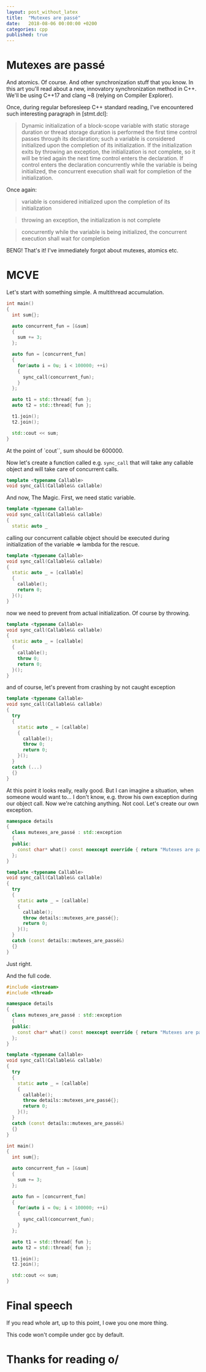 ```yaml
---
layout: post_without_latex
title:  "Mutexes are passé"
date:   2018-08-06 00:00:00 +0200
categories: cpp
published: true
---
```


# Mutexes are passé

And atomics. Of course. And other synchronization stuff that you know. In this art you'll read about a new, innovatory synchronization method in C++. We'll be using C++17 and clang ~8 (relying on Compiler Explorer).

Once, during regular beforesleep C++ standard reading, I've encountered such interesting paragraph in [stmt.dcl]:

> Dynamic initialization of a block-scope variable with static storage duration or thread storage duration is performed the first time control passes through its declaration; such a variable is considered initialized upon the completion of its initialization. If the initialization exits by throwing an exception, the initialization is not complete, so it will be tried again the next time control enters the declaration. If control enters the declaration concurrently while the variable is being initialized, the concurrent execution shall wait for completion of the initialization.

Once again:

> variable is considered initialized upon the completion of its initialization

> throwing an exception, the initialization is not complete

> concurrently while the variable is being initialized, the concurrent execution shall wait for completion

BENG! That's it! I've immediately forgot about mutexes, atomics etc.


# MCVE

Let's start with something simple. A multithread accumulation.


```cpp
int main()
{
  int sum{};

  auto concurrent_fun = [&sum]
  {
    sum += 3;
  };

  auto fun = [concurrent_fun]
  {
    for(auto i = 0u; i < 100000; ++i)
    {
      sync_call(concurrent_fun);
    }
  };

  auto t1 = std::thread{ fun };
  auto t2 = std::thread{ fun };

  t1.join();
  t2.join();

  std::cout << sum;
}
```

At the point of `cout``, sum should be 600000.

Now let's create a function called e.g. `sync_call` that will take any callable object and will take care of concurrent calls.

```cpp
template <typename Callable>
void sync_call(Callable&& callable)
```

And now, The Magic. First, we need static variable.

```cpp
template <typename Callable>
void sync_call(Callable&& callable)
{
  static auto _ 
```

calling our concurrent callable object should be executed during initialization of the variable => lambda for the rescue.


```cpp
template <typename Callable>
void sync_call(Callable&& callable)
{
  static auto _ = [callable]
  {
    callable();
    return 0;
  }();
}
```

now we need to prevent from actual initialization. Of course by throwing.

```cpp
template <typename Callable>
void sync_call(Callable&& callable)
{
  static auto _ = [callable]
  {
    callable();
    throw 0;
    return 0;
  }();
}
```

and of course, let's prevent from crashing by not caught exception

```cpp
template <typename Callable>
void sync_call(Callable&& callable)
{
  try
  {
    static auto _ = [callable]
    {
      callable();
      throw 0;
      return 0;
    }();
  }
  catch (...)
  {}
}
```

At this point it looks really, really good. But I can imagine a situation, when someone would want to... I don't know, e.g. throw his own exception during our object call. Now we're catching anything. Not cool. Let's create our own exception.

```cpp
namespace details
{
  class mutexes_are_passé : std::exception
  {
  public:
    const char* what() const noexcept override { return "Mutexes are passe"; }
  };
}

template <typename Callable>
void sync_call(Callable&& callable)
{
  try
  {
    static auto _ = [callable]
    {
      callable();
      throw details::mutexes_are_passé{};
      return 0;
    }();
  }
  catch (const details::mutexes_are_passé&)
  {}
}

```

Just right.

And the full code.

```cpp
#include <iostream>
#include <thread>

namespace details
{
  class mutexes_are_passé : std::exception
  {
  public:
    const char* what() const noexcept override { return "Mutexes are passé"; }
  };
}

template <typename Callable>
void sync_call(Callable&& callable)
{
  try
  {
    static auto _ = [callable]
    {
      callable();
      throw details::mutexes_are_passé{};
      return 0;
    }();
  }
  catch (const details::mutexes_are_passé&)
  {}
}

int main()
{
  int sum{};

  auto concurrent_fun = [&sum]
  {
    sum += 3;
  };

  auto fun = [concurrent_fun]
  {
    for(auto i = 0u; i < 100000; ++i)
    {
      sync_call(concurrent_fun);
    }
  };

  auto t1 = std::thread{ fun };
  auto t2 = std::thread{ fun };

  t1.join();
  t2.join();

  std::cout << sum;
}
```

# Final speech

If you read whole art, up to this point, I owe you one more thing.

This code won't compile under gcc by default.



# Thanks for reading o/
